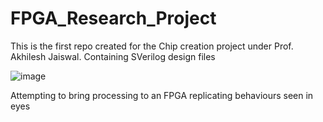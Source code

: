 # FPGA_Research_Project
This is the first repo created for the Chip creation project under Prof. Akhilesh Jaiswal. Containing SVerilog design files

  ![image](https://github.com/Danjj21/FPGA_Research_Project/assets/104698571/b249ad38-e7f2-4f82-9c73-fe5e608c2800)

  Attempting to bring processing to an FPGA replicating behaviours seen in eyes
